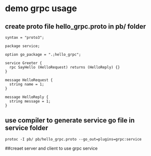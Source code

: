 # demo grpc usage


## create proto file hello_grpc.proto in pb/ folder
```
syntax = "proto3";
​
package service;
​
option go_package = ".;hello_grpc";
​
service Greeter {
  rpc SayHello (HelloRequest) returns (HelloReply) {}
}
​
message HelloRequest {
  string name = 1;
}
​
message HelloReply {
  string message = 1;
}
```

## use compiler to generate service go file in service folder
```
protoc -I pb/ pb/hello_grpc.proto --go_out=plugins=grpc:service
```

##creaet server and client to use grpc service


